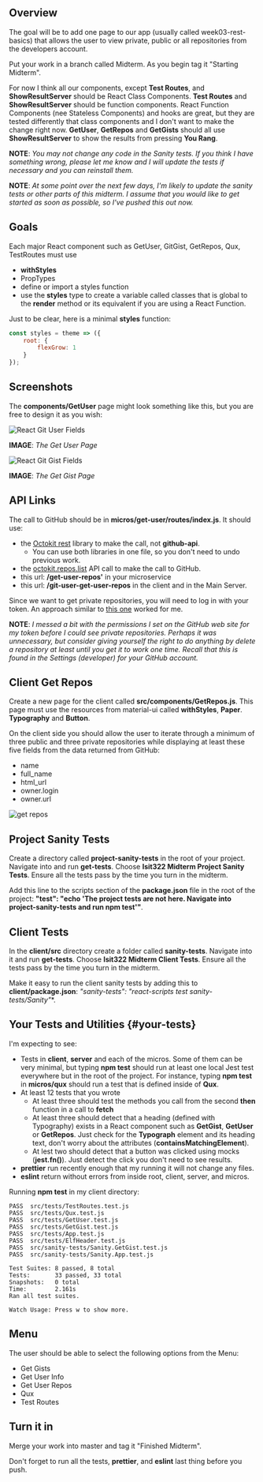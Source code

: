 ## Overview

The goal will be to add one page to our app (usually called week03-rest-basics) that allows the user to view private, public or all repositories from the developers account.

Put your work in a branch called Midterm. As you begin tag it "Starting Midterm".

For now I think all our components, except **Test Routes**, and **ShowResultServer** should be React Class Components. **Test Routes** and **ShowResultServer** should be function components. React Function Components (nee Stateless Components) and hooks are great, but they are tested differently that class components and I don't want to make the change right now. **GetUser**, **GetRepos** and **GetGists** should all use **ShowResultServer** to show the results from pressing **You Rang**.

**NOTE**: _You may not change any code in the Sanity tests. If you think I have something wrong, please let me know and I will update the tests if necessary and you can reinstall them._

**NOTE**: _At some point over the next few days, I'm likely to update the sanity tests or other parts of this midterm. I assume that you would like to get started as soon as possible, so I've pushed this out now._

## Goals

Each major React component such as GetUser, GitGist, GetRepos, Qux, TestRoutes must use

- **withStyles**
- PropTypes
- define or import a styles function
- use the **styles** type to create a variable called classes that is global to the **render** method or its equivalent if you are using a React Function.

Just to be clear, here is a minimal **styles** function:

```javascript
const styles = theme => ({
    root: {
        flexGrow: 1
    }
});
```


## Screenshots

The **components/GetUser** page might look something like this, but you are free to design it as you wish:

<img class="sizer" alt="React Git User Fields" src="https://s3.amazonaws.com/bucket01.elvenware.com/images/react-git-menu-get-user.png" />

**IMAGE**: _The Get User Page_

<img class="sizer" alt="React Git Gist Fields" src="https://s3.amazonaws.com/bucket01.elvenware.com/images/isit322-midterm-get-gist.png" />

**IMAGE**: _The Get Gist Page_

## API Links

The call to GitHub should be in **micros/get-user/routes/index.js**. It should use:

- the [Octokit rest][octk] library to make the call, not **github-api**.
  - You can use both libraries in one file, so you don't need to undo previous work.
- the [octokit.repos.list][orl] API call to make the call to GitHub.
- this url: **/get-user-repos'** in your microservice
- this url: **/git-user-get-user-repos** in the client and in the Main Server.

Since we want to get private repositories, you will need to log in with your token. An approach similar to [this one][stoct] worked for me.

**NOTE**: _I messed a bit with the permissions I set on the GitHub web site for my token before I could see private repositories. Perhaps it was unnecessary, but consider giving yourself the right to do anything by delete a repository at least until you get it to work one time. Recall that this is found in the Settings (developer) for your GitHub account._

## Client Get Repos

Create a new page for the client called **src/components/GetRepos.js**. This page must use the resources from material-ui called **withStyles**, **Paper**. **Typography** and **Button**.

On the client side you should allow the user to iterate through a minimum of three public and three private repositories while displaying at least these five fields from the data returned from GitHub:

- name
- full_name
- html_url
- owner.login
- owner.url

<!-- ![Get Repos Page][grp] -->

<img class="sizer" src="https://s3.amazonaws.com/bucket01.elvenware.com/images/git-explorer-2019-get-repos.png" alt="get repos" />

## Project Sanity Tests

Create a directory called **project-sanity-tests** in the root of your project. Navigate into and run **get-tests**. Choose **Isit322 Midterm Project Sanity Tests**. Ensure all the tests pass by the time you turn in the midterm.

Add this line to the scripts section of the **package.json** file in the root of the project: **"test": "echo 'The project tests are not here. Navigate into project-sanity-tests and run npm test'"**.

## Client Tests

In the **client/src** directory create a folder called **sanity-tests**. Navigate into it and run **get-tests**. Choose **Isit322 Midterm Client Tests**. Ensure all the tests pass by the time you turn in the midterm.

Make it easy to run the client sanity tests by adding this to **client/package.json**: **"sanity-tests": "react-scripts test sanity-tests/Sanity*"**.

## Your Tests and Utilities {#your-tests}

I'm expecting to see:

- Tests in **client**, **server** and each of the micros. Some of them can be very minimal, but typing **npm test** should run at least one local Jest test everywhere but in the root of the project. For instance, typing **npm test** in **micros/qux** should run a test that is defined inside of **Qux**.
- At least 12 tests that you wrote
  - At least three should test the methods you call from the second **then** function in a call to **fetch**  
  - At least three should detect that a heading (defined with Typography) exists in a React component such as **GetGist**, **GetUser** or **GetRepos**. Just check for the **Typograph** element and its heading text, don't worry about the attributes (**containsMatchingElement**).
  - At lest two should detect that a button was clicked using mocks (**jest.fn()**). Just detect the click you don't need to see results.
- **prettier** run recently enough that my running it will not change any files.
- **eslint** return without errors from inside root, client, server, and micros.

Running **npm test** in my client directory:

```nohighlighting
PASS  src/tests/TestRoutes.test.js
PASS  src/tests/Qux.test.js
PASS  src/tests/GetUser.test.js
PASS  src/tests/GetGist.test.js
PASS  src/tests/App.test.js
PASS  src/tests/ElfHeader.test.js
PASS  src/sanity-tests/Sanity.GetGist.test.js
PASS  src/sanity-tests/Sanity.App.test.js

Test Suites: 8 passed, 8 total
Tests:       33 passed, 33 total
Snapshots:   0 total
Time:        2.161s
Ran all test suites.

Watch Usage: Press w to show more.
```

## Menu

The user should be able to select the following options from the Menu:

- Get Gists
- Get User Info
- Get User Repos
- Qux
- Test Routes

## Turn it in

Merge your work into master and tag it "Finished Midterm".

Don't forget to run all the tests, **prettier**, and **eslint** last thing before you push.

<!--       -->
<!-- links -->
<!--       -->

[grp]: https://s3.amazonaws.com/bucket01.elvenware.com/images/git-explorer-2019-get-repos.png
[octk]: https://github.com/octokit/rest.js
[orl]: https://octokit.github.io/rest.js/#octokit-routes-repos
[stoct]: https://stackoverflow.com/a/52254321/253576
